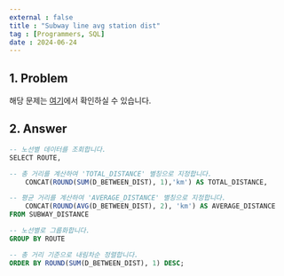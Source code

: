 ```yaml
---
external : false
title : "Subway line avg station dist"
tag : [Programmers, SQL]
date : 2024-06-24
---
```


## 1. Problem

해당 문제는 [여기](https://school.programmers.co.kr/learn/courses/30/lessons/284531)에서 확인하실 수 있습니다.

## 2. Answer

```sql
-- 노선별 데이터를 조회합니다.
SELECT ROUTE,

-- 총 거리를 계산하여 'TOTAL_DISTANCE' 별칭으로 지정합니다.
    CONCAT(ROUND(SUM(D_BETWEEN_DIST), 1),'km') AS TOTAL_DISTANCE, 

-- 평균 거리를 계산하여 'AVERAGE_DISTANCE' 별칭으로 지정합니다.
    CONCAT(ROUND(AVG(D_BETWEEN_DIST), 2), 'km') AS AVERAGE_DISTANCE
FROM SUBWAY_DISTANCE

-- 노선별로 그룹화합니다.
GROUP BY ROUTE

-- 총 거리 기준으로 내림차순 정렬합니다.
ORDER BY ROUND(SUM(D_BETWEEN_DIST), 1) DESC;
```
